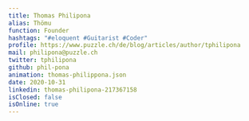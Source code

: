 ```yaml
---
title: Thomas Philipona
alias: Thömu
function: Founder
hashtags: "#eloquent #Guitarist #Coder"
profile: https://www.puzzle.ch/de/blog/articles/author/tphilipona
mail: philipona@puzzle.ch
twitter: tphilipona
github: phil-pona
animation: thomas-philippona.json
date: 2020-10-31
linkedin: thomas-philipona-217367158
isClosed: false
isOnline: true
---
```

